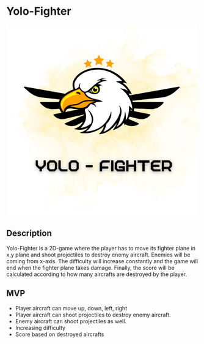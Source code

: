 # Yolo-Fighter

![alt text](./images/YOLO%20-%20FIGHTER.png)

## Description

Yolo-Fighter is a 2D-game where the player has to move its fighter plane in x,y plane and shoot projectiles to destroy enemy aircraft. Enemies will be coming from x-axis. The difficulty will increase constantly and the game will end when the fighter plane takes damage. Finally, the score will be calculated according to how many aircrafts are destroyed by the player.

## MVP

- Player aircraft can move up, down, left, right 
- Player aircraft can shoot projectiles to destroy enemy aircraft.
- Enemy aircraft can shoot projectiles as well.
- Increasing difficulty
- Score based on destroyed aircrafts

